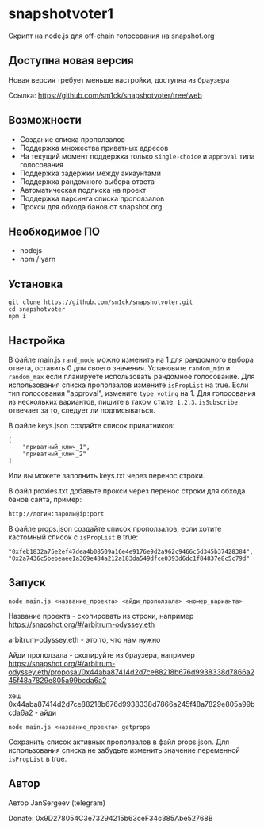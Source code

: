 # snapshotvoter1

Скрипт на node.js для off-chain голосования на snapshot.org

## Доступна новая версия

Новая версия требует меньше настройки, доступна из браузера

Ссылка: https://github.com/sm1ck/snapshotvoter/tree/web

## Возможности

- Создание списка проползалов
- Поддержка множества приватных адресов
- На текущий момент поддержка только `single-choice` и `approval` типа голосования
- Поддержка задержки между аккаунтами
- Поддержка рандомного выбора ответа
- Автоматическая подписка на проект
- Поддержка парсинга списка проползалов
- Прокси для обхода банов от snapshot.org

## Необходимое ПО

- nodejs
- npm / yarn

## Установка

```
git clone https://github.com/sm1ck/snapshotvoter.git
cd snapshotvoter
npm i
```

## Настройка

В файле main.js `rand_mode` можно изменить на 1 для рандомного выбора ответа, оставить 0 для своего значения. Установите `random_min` и `random_max` если планируете использовать рандомное голосование. Для использования списка проползалов измените `isPropList` на true.
Если тип голосования "approval", измените `type_voting` на 1. Для голосования из нескольких вариантов, пишите в таком стиле: `1,2,3`. `isSubscribe` отвечает за то, следует ли подписываться.

В файле keys.json создайте список приватников:

```
[
    "приватный_ключ_1",
    "приватный_ключ_2"
]
```

Или вы можете заполнить keys.txt через перенос строки.

В файл proxies.txt добавьте прокси через перенос строки для обхода банов сайта, пример:

```
http://логин:пароль@ip:port
```

В файле props.json создайте список проползалов, если хотите кастомный список с `isPropList` в true:

```
"0xfeb1832a75e2ef47dea4b08509a16e4e9176e9d2a962c9466c5d345b37428384",
"0x2a7436c5bebeaee1a369e484a212a183da549dfce0393d6dc1f84837e8c5c79d"
```

## Запуск

```
node main.js <название_проекта> <айди_проползала> <номер_варианта>
```

Название проекта - скопировать из строки, например https://snapshot.org/#/arbitrum-odyssey.eth

arbitrum-odyssey.eth - это то, что нам нужно

Айди проползала - скопируйте из браузера, например https://snapshot.org/#/arbitrum-odyssey.eth/proposal/0x44aba87414d2d7ce88218b676d9938338d7866a245f48a7829e805a99bcda6a2

хеш 0x44aba87414d2d7ce88218b676d9938338d7866a245f48a7829e805a99bcda6a2 - айди

```
node main.js <название_проекта> getprops
```

Сохранить список активных проползалов в файл props.json. Для использования списка не забудьте изменить значение переменной `isPropList` в true.

## Автор

Автор JanSergeev (telegram)

Donate: 0x9D278054C3e73294215b63ceF34c385Abe52768B
